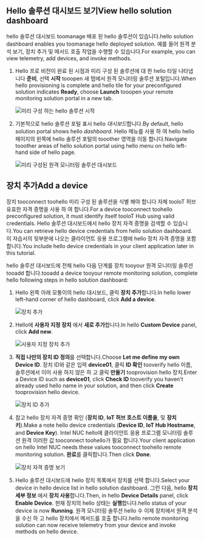 ## <a name="view-hello-solution-dashboard"></a><span data-ttu-id="62a28-101">Hello 솔루션 대시보드 보기</span><span class="sxs-lookup"><span data-stu-id="62a28-101">View hello solution dashboard</span></span>

<span data-ttu-id="62a28-102">hello 솔루션 대시보드 toomanage 배포 된 hello 솔루션이 있습니다.</span><span class="sxs-lookup"><span data-stu-id="62a28-102">hello solution dashboard enables you toomanage hello deployed solution.</span></span> <span data-ttu-id="62a28-103">예를 들어 원격 분석 보기, 장치 추가 및 메서드 호출 작업을 수행할 수 있습니다.</span><span class="sxs-lookup"><span data-stu-id="62a28-103">For example, you can view telemetry, add devices, and invoke methods.</span></span>

1. <span data-ttu-id="62a28-104">Hello 프로 비전이 완료 된 시점과 미리 구성 된 솔루션에 대 한 hello 타일 나타냅니다 **준비**, 선택 **시작** tooopen 새 탭에서 원격 모니터링 솔루션 포털입니다.</span><span class="sxs-lookup"><span data-stu-id="62a28-104">When hello provisioning is complete and hello tile for your preconfigured solution indicates **Ready**, choose **Launch** tooopen your remote monitoring solution portal in a new tab.</span></span>

    ![미리 구성 하는 hello 솔루션 시작][img-launch-solution]

1. <span data-ttu-id="62a28-106">기본적으로 hello 솔루션 포털 표시 hello *대시보드*합니다.</span><span class="sxs-lookup"><span data-stu-id="62a28-106">By default, hello solution portal shows hello *dashboard*.</span></span> <span data-ttu-id="62a28-107">Hello 메뉴를 사용 하 여 hello hello 페이지의 왼쪽에 hello 솔루션 포털의 tooother 영역을 이동 합니다.</span><span class="sxs-lookup"><span data-stu-id="62a28-107">Navigate tooother areas of hello solution portal using hello menu on hello left-hand side of hello page.</span></span>

    ![미리 구성된 원격 모니터링 솔루션 대시보드][img-menu]

## <a name="add-a-device"></a><span data-ttu-id="62a28-109">장치 추가</span><span class="sxs-lookup"><span data-stu-id="62a28-109">Add a device</span></span>

<span data-ttu-id="62a28-110">장치 tooconnect toohello 미리 구성 된 솔루션을 식별 해야 합니다 자체 tooIoT 허브 유효한 자격 증명을 사용 하 여 합니다.</span><span class="sxs-lookup"><span data-stu-id="62a28-110">For a device tooconnect toohello preconfigured solution, it must identify itself tooIoT Hub using valid credentials.</span></span> <span data-ttu-id="62a28-111">Hello 솔루션 대시보드에서 hello 장치 자격 증명을 검색할 수 있습니다.</span><span class="sxs-lookup"><span data-stu-id="62a28-111">You can retrieve hello device credentials from hello solution dashboard.</span></span> <span data-ttu-id="62a28-112">이 자습서의 뒷부분에 나오는 클라이언트 응용 프로그램에 hello 장치 자격 증명을 포함 합니다.</span><span class="sxs-lookup"><span data-stu-id="62a28-112">You include hello device credentials in your client application later in this tutorial.</span></span>

<span data-ttu-id="62a28-113">hello 솔루션 대시보드에 전체 hello 다음 단계를 장치 tooyour 원격 모니터링 솔루션 tooadd 합니다.</span><span class="sxs-lookup"><span data-stu-id="62a28-113">tooadd a device tooyour remote monitoring solution, complete hello following steps in hello solution dashboard:</span></span>

1. <span data-ttu-id="62a28-114">Hello 왼쪽 아래 모퉁이의 hello 대시보드, 클릭 **장치 추가**합니다.</span><span class="sxs-lookup"><span data-stu-id="62a28-114">In hello lower left-hand corner of hello dashboard, click **Add a device**.</span></span>

   ![장치 추가][1]

1. <span data-ttu-id="62a28-116">Hello에 **사용자 지정 장치** 에서 **새로 추가**합니다.</span><span class="sxs-lookup"><span data-stu-id="62a28-116">In hello **Custom Device** panel, click **Add new**.</span></span>

   ![사용자 지정 장치 추가][2]

1. <span data-ttu-id="62a28-118">**직접 나만의 장치 ID 정의**를 선택합니다.</span><span class="sxs-lookup"><span data-stu-id="62a28-118">Choose **Let me define my own Device ID**.</span></span> <span data-ttu-id="62a28-119">장치 ID와 같은 입력 **device01**, 클릭 **ID 확인** tooverify hello 이름, 솔루션에서 이미 사용 하지 않은 하 고 클릭 **만들기** tooprovision hello 장치.</span><span class="sxs-lookup"><span data-stu-id="62a28-119">Enter a Device ID such as **device01**, click **Check ID** tooverify you haven't already used hello name in your solution, and then click **Create** tooprovision hello device.</span></span>

   ![장치 ID 추가][3]

1. <span data-ttu-id="62a28-121">참고 hello 장치 자격 증명 확인 (**장치 ID**, **IoT 허브 호스트 이름을**, 및 **장치 키**).</span><span class="sxs-lookup"><span data-stu-id="62a28-121">Make a note hello device credentials (**Device ID**, **IoT Hub Hostname**, and **Device Key**).</span></span> <span data-ttu-id="62a28-122">Intel NUC hello에 클라이언트 응용 프로그램 모니터링 솔루션 원격 이러한 값 tooconnect toohello가 필요 합니다.</span><span class="sxs-lookup"><span data-stu-id="62a28-122">Your client application on hello Intel NUC needs these values tooconnect toohello remote monitoring solution.</span></span> <span data-ttu-id="62a28-123">**완료**를 클릭합니다.</span><span class="sxs-lookup"><span data-stu-id="62a28-123">Then click **Done**.</span></span>

    ![장치 자격 증명 보기][4]

1. <span data-ttu-id="62a28-125">Hello 솔루션 대시보드에 hello 장치 목록에서 장치를 선택 합니다.</span><span class="sxs-lookup"><span data-stu-id="62a28-125">Select your device in hello device list in hello solution dashboard.</span></span> <span data-ttu-id="62a28-126">그런 다음, hello **장치 세부 정보** 에서 **장치 사용**합니다.</span><span class="sxs-lookup"><span data-stu-id="62a28-126">Then, in hello **Device Details** panel, click **Enable Device**.</span></span> <span data-ttu-id="62a28-127">현재 장치의 hello 상태는 **실행**합니다.</span><span class="sxs-lookup"><span data-stu-id="62a28-127">hello status of your device is now **Running**.</span></span> <span data-ttu-id="62a28-128">원격 모니터링 솔루션 hello 수 이제 장치에서 원격 분석을 수신 하 고 hello 장치에서 메서드를 호출 합니다.</span><span class="sxs-lookup"><span data-stu-id="62a28-128">hello remote monitoring solution can now receive telemetry from your device and invoke methods on hello device.</span></span>

[img-launch-solution]: media/iot-suite-gateway-kit-view-solution/launch.png
[img-menu]: media/iot-suite-gateway-kit-view-solution/menu.png
[1]: media/iot-suite-gateway-kit-view-solution/suite0.png
[2]: media/iot-suite-gateway-kit-view-solution/suite1.png
[3]: media/iot-suite-gateway-kit-view-solution/suite2.png
[4]: media/iot-suite-gateway-kit-view-solution/suite3.png